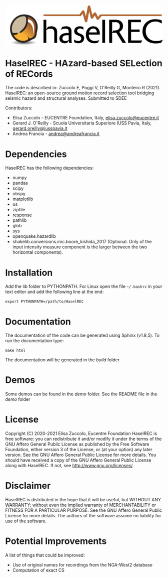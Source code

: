 ![HaselREC Logo](docs/logo.png)

# HaselREC - HAzard-based SELection of RECords

The code is described in:
Zuccolo E, Poggi V, O'Reilly G, Monteiro R (2021). 
HaselREC: an open-source ground motion record selection tool bridging seismic 
hazard and structural analyses. Submitted to SDEE

Contributors:
* Elisa Zuccolo - EUCENTRE Foundation, Italy, elisa.zuccolo@eucentre.it
* Gerard J. O'Reilly - Scuola Universitaria Superiore IUSS Pavia, Italy, 
gerard.oreilly@iusspavia.it
* Andrea Francia - andrea@andreafrancia.it 

# Dependencies
HaselREC has the following dependencies:

 * numpy
 * pandas
 * scipy
 * obspy
 * matplotlib
 * os
 * zipfile
 * response
 * pathlib
 * glob
 * sys
 * openquake.hazardlib
 * shakelib.conversions.imc.boore_kishida_2017 (Optional. Only of the input 
 intensity measure component is the larger between the two horizontal 
 components).

# Installation
Add the lib folder to PYTHONPATH. For Linux open the file `~/.bashrc` in your 
text editor and add the following line at the end:
```
export PYTHONPATH=/path/to/HaselREC
```

# Documentation
The documentation of the code can be generated using Sphinx (v1.8.5).
To run the documentation type:
```
make html
```
The documentation will be generated in the *build* folder

# Demos
Some demos can be found in the *demo* folder. See the README file in the *demo*
folder

# License
Copyright (C) 2020-2021 Elisa Zuccolo, Eucentre Foundation
HaselREC is free software: you can redistribute it and/or modify it under the 
terms of the GNU Affero General Public License as published by the Free Software
Foundation, either version 3 of the License, or (at your option) any later 
version. See the GNU Affero General Public License for more details. You should
have received a copy of the GNU Affero General Public  License along with 
HaselREC. If not, see <http://www.gnu.org/licenses/>.

# Disclaimer
HaselREC is distributed in the hope that it will be useful, but WITHOUT ANY 
WARRANTY; without even the implied warranty of MERCHANTABILITY or FITNESS FOR A
PARTICULAR PURPOSE. See the GNU Affero General Public License for more details.
The authors of the software assume no liability for use of the software.

# Potential Improvements
A list of things that could be improved:
* Use of original names for recordings from the NGA-West2 database 
* Computation of exact CS 
